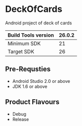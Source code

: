 # DeckOfCards
Android project of deck of cards

| Build Tools version | 26.0.2  |
| ------ | ------ |
| Minimum SDK | 21 |
| Target SDK | 26 |

## Pre-Requsties
- Android Studio 2.0 or above
- JDK 1.6 or above

## Product Flavours
- Debug
- Release
